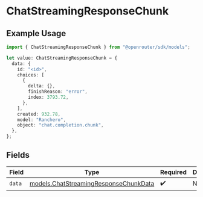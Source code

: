 # ChatStreamingResponseChunk

## Example Usage

```typescript
import { ChatStreamingResponseChunk } from "@openrouter/sdk/models";

let value: ChatStreamingResponseChunk = {
  data: {
    id: "<id>",
    choices: [
      {
        delta: {},
        finishReason: "error",
        index: 3793.72,
      },
    ],
    created: 932.78,
    model: "Ranchero",
    object: "chat.completion.chunk",
  },
};
```

## Fields

| Field                                                                                | Type                                                                                 | Required                                                                             | Description                                                                          |
| ------------------------------------------------------------------------------------ | ------------------------------------------------------------------------------------ | ------------------------------------------------------------------------------------ | ------------------------------------------------------------------------------------ |
| `data`                                                                               | [models.ChatStreamingResponseChunkData](../models/chatstreamingresponsechunkdata.md) | :heavy_check_mark:                                                                   | N/A                                                                                  |